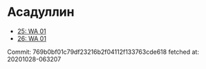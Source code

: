 # Асадуллин
- [25: WA 01](25.md)
- [26: WA 01](26.md)

Commit: 769b0bf01c79df23216b2f04112f133763cde618
 fetched at: 20201028-063207
